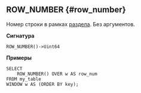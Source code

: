 ## ROW_NUMBER {#row_number}

Номер строки в рамках [раздела](../../../syntax/window.md#partition). Без аргументов.

**Сигнатура**
```
ROW_NUMBER()->Uint64
```


**Примеры**
``` yql
SELECT
    ROW_NUMBER() OVER w AS row_num
FROM my_table
WINDOW w AS (ORDER BY key);
```
